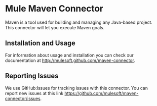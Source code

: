 Mule Maven Connector
=========================

Maven is a tool used for building and managing any Java-based project. This connector will let you execute Maven goals.

Installation and Usage
----------------------

For information about usage and installation you can check our documentation at http://mulesoft.github.com/maven-connector.

Reporting Issues
----------------

We use GitHub:Issues for tracking issues with this connector. You can report new issues at this link https://github.com/mulesoft/maven-connector/issues.